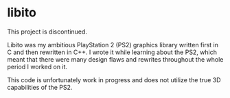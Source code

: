 libito
======

This project is discontinued. 

Libito was my ambitious PlayStation 2 (PS2) graphics library written first in C and then rewritten in C++. I wrote it while learning about the PS2, which meant that there were many design flaws and rewrites throughout the whole period I worked on it.

This code is unfortunately work in progress and does not utilize the true 3D capabilities of the PS2.

